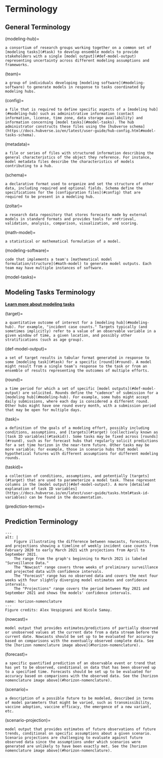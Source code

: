 # Terminology

## General Terminology

(modeling-hub)=
```{admonition} Modeling hub
a consortium of research groups working together on a common set of [modeling tasks](#task) to develop ensemble models to provide stakeholders with a single [model output](#def-model-output) representing uncertainty across different modeling assumptions and frameworks.
```

(team)=
```{admonition} Team
a group of individuals developing [modeling software](#modeling-software) to generate models in response to tasks coordinated by modeling hubs.
```

(config)=
```{admonition} Configuration file
a file that is required to define specific aspects of a [modeling hub](#modeling-hub) such as administrative information (contact information, license, time zone, data storage availability) and information concerning [model tasks](#model-tasks). The hub administrator constructs these files using the [hubverse schema](https://docs.hubverse.io/en/latest/user-guide/hub-config.html#model-tasks-schema).
```

(metadata)=
```{admonition} Metadata
a file or series of files with structured information describing the general characteristics of the object they reference. For instance, model metadata files describe the characteristics of models contributing to a hub.
```

(schema)=
```{admonition} Schema
a declarative format used to organize and set the structure of other data, including required and optional fields. Schema define the specifications for the [configuration files](#config) that are required to be present in a modeling hub.
```

(zoltar)=
```{admonition} Zoltar
a research data repository that stores forecasts made by external models in standard formats and provides tools for retrieval, validation, analysis, comparison, visualization, and scoring.
```

(math-model)=
```{admonition} Mathematical model formulation/structure
a statistical or mathematical formulation of a model.
```

(modeling-software)=
```{admonition} Modeling software
code that implements a team's [mathematical model formulation/structure](#math-model) to generate model outputs. Each team may have multiple instances of software.
```

(model-tasks)=
## Modeling Tasks Terminology

[**Learn more about modeling tasks**](https://docs.hubverse.io/en/latest/user-guide/tasks.html)

(target)=
```{admonition} Target
a quantitative outcome of interest for a [modeling hub](#modeling-hub). For example, "incident case counts." Targets typically (and sometimes implicitly) refer to a value of an observable variable in a given window of time, a given location, and possibly other stratifications (such as age group).
```

(def-model-output)=
```{admonition} Model output
a set of target results in tabular format generated in response to some [modeling task](#task) for a specific [round](#round). A model might result from a single team’s response to the task or from an ensemble of results representing the outcomes of multiple efforts.
```

(round)=
```{admonition} Round
a time period for which a set of specific [model outputs](#def-model-output) are solicited. Rounds define the "cadence" of submission for a [modeling hub](#modeling-hub). For example, some hubs might accept daily submissions, where each day is considered a different round. Other hubs might have one round every month, with a submission period that may be open for multiple days.
```

(task)=
```{admonition} Task
a definition of the goals of a modeling effort, possibly including conditions, assumptions, and [targets](#target) (collectively known as [task ID variables](#taskid)). Some tasks may be fixed across [rounds](#round), such as for forecast hubs that regularly solicit predictions for a set time horizon in the near-term future. Other tasks may be more variable; for example, those in scenario hubs that model hypothetical futures with different assumptions for different modeling rounds.
```

(taskid)=
```{admonition} Task ID variables
a collection of conditions, assumptions, and potentially [targets](#target) that are used to parameterize a model task. These represent columns in the [model output](#def-model-output). A more [detailed explanation of task ID variables](https://docs.hubverse.io/en/latest/user-guide/tasks.html#task-id-variables) can be found in the documentation.
```

(prediction-terms)=
## Prediction Terminology
```{figure} ../images/horizon-nomenclature.png
---
alt: |
    Figure illustrating the difference between nowcasts, forecasts, and projections showing a timeline of weekly incident case counts from February 2020 to early March 2021 with projections from April to September 2021.
    The range from the graph's beginning to March 2021 is labeled "Surveillance Data."
    The "Nowcast" range covers three weeks of preliminary surveillance and projected data with confidence intervals.
    The "Forecast" range has no observed data and covers the next four weeks with four slightly diverging model estimates and confidence intervals.
    The "Projections" range covers the period between May 2021 and September 2021 and shows the models' confidence intervals.

name: horizon-nomenclature
---
Figure credits: Alex Vespignani and Nicole Samay.
```

(nowcast)=
```{admonition} Nowcast
model output that provides estimates/predictions of partially observed or unobserved values at the current date from a data stream before the current date. Nowcasts should be set up to be evaluated for accuracy based on comparisons with the eventually observed complete data. See the [horizon nomenclature image above](#horizon-nomenclature).
```

(forecast)=
```{admonition} Forecast
a specific quantified prediction of an observable event or trend that has yet to be observed, conditional on data that has been observed up to a specified time. Forecasts should be set up to be evaluated for accuracy based on comparisons with the observed data. See the [horizon nomenclature image above](#horizon-nomenclature).
```


(scenario)=
```{admonition} Scenario
a description of a possible future to be modeled, described in terms of model parameters that might be varied, such as transmissibility, vaccine adoption, vaccine efficacy, the emergence of a new variant, etc.
```

(scenario-projection)=
```{admonition} Scenario projection
model output that provides estimates of future observations of future trends, conditional on specific assumptions about a given scenario. Scenario projections are challenging to evaluate against future observed data since the assumptions under which scenarios were generated are unlikely to have been exactly met. See the [horizon nomenclature image above](#horizon-nomenclature).
```

